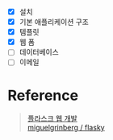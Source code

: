 - [x] 설치
- [x] 기본 애플리케이션 구조
- [x] 템플릿
- [x] 웹 폼
- [ ] 데이터베이스
- [ ] 이메일

# Reference

> [플라스크 웹 개발](https://www.aladin.co.kr/shop/wproduct.aspx?ItemId=90263000)<br>
[miguelgrinberg / flasky](https://github.com/miguelgrinberg/flasky)